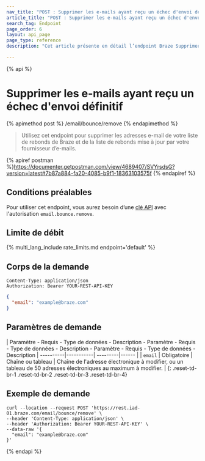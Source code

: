 ```yaml
---
nav_title: "POST : Supprimer les e-mails ayant reçu un échec d'envoi définitif"
article_title: "POST : Supprimer les e-mails ayant reçu un échec d'envoi définitif"
search_tag: Endpoint
page_order: 6
layout: api_page
page_type: reference
description: "Cet article présente en détail l’endpoint Braze Supprimer les adresses e-mail ayant reçu un échec d'envoi définitif."

---
```

{% api %}
# Supprimer les e-mails ayant reçu un échec d'envoi définitif
{% apimethod post %}
/email/bounce/remove
{% endapimethod %}

> Utilisez cet endpoint pour supprimer les adresses e-mail de votre liste de rebonds de Braze et de la liste de rebonds mise à jour par votre fournisseur d’e-mails.

{% apiref postman %}https://documenter.getpostman.com/view/4689407/SVYrsdsG?version=latest#7b87a884-fa20-4085-b9f1-18363103575f {% endapiref %}

## Conditions préalables

Pour utiliser cet endpoint, vous aurez besoin d’une [clé API]({{site.baseurl}}/api/basics#rest-api-key/) avec l'autorisation `email.bounce.remove`.

## Limite de débit

{% multi_lang_include rate_limits.md endpoint='default' %}

## Corps de la demande

```
Content-Type: application/json
Authorization: Bearer YOUR-REST-API-KEY
```

```json
{
  "email": "example@braze.com"
}
```

## Paramètres de demande

| Paramètre - Requis - Type de données - Description - Paramètre - Requis - Type de données - Description - Paramètre - Requis - Type de données - Description
| ----------|-----------| ---------|------ |
| `email` | Obligatoire | Chaîne ou tableau | Chaîne de l'adresse électronique à modifier, ou un tableau de 50 adresses électroniques au maximum à modifier. |
{: .reset-td-br-1 .reset-td-br-2 .reset-td-br-3  .reset-td-br-4}

## Exemple de demande
```
curl --location --request POST 'https://rest.iad-01.braze.com/email/bounce/remove' \
--header 'Content-Type: application/json' \
--header 'Authorization: Bearer YOUR-REST-API-KEY' \
--data-raw '{
  "email": "example@braze.com"
}'
```

{% endapi %}
